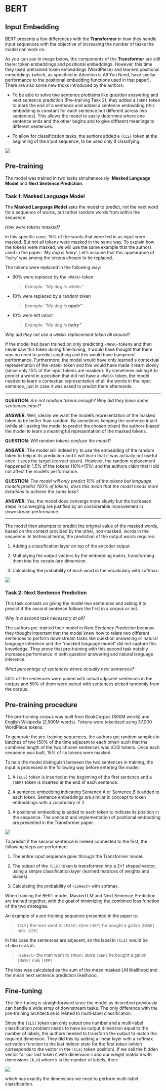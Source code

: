 # BERT

## **Input Embedding**

BERT presents a few differences with the **Transformer** in how they handle input sequences with the objective of increasing the number of tasks the model can work on.

As you can see in image below, the components of the **Transformer** are still there: token embeddings and positional embeddings. However, this time they used pretrained token embeddings (WordPiece) and learned positional embeddings (which, as specified in Attention is All You Need, have similar performance to the positional embedding functions used in that paper). There are also some new tricks introduced by the authors:

- To be able to solve two sentence problems like question answering and next sentence prediction (Pre-training Task 2), they added a `[SEP]` token to mark the end of a sentence and added a sentence embedding (this embedding is constant for each sentence but different across two sentences). This allows the model to easily determine where one sentence ends and the other begins and to give different meanings to different sentences.

- To allow for classification tasks, the authors added a `[CLS]` token at the beginning of the input sequence, to be used only if classifying.

![](./images/48.png)

## **Pre-training**

The model was trained in two tasks simultaneously: **Masked Language Model** and **Next Sentence Prediction**.

### **Task 1: Masked Language Model**

The **Masked Language Model** asks the model to predict, not the next word for a sequence of words, but rather random words from within the sequence.

*How were tokens masked?*

In this specific case, 15% of the words that were fed in as input were masked. But not all tokens were masked in the same way. To explain how the tokens were masked, we will use the same example that the authors used in the paper: ‘*My dog is hairy*’. Let’s assume that this appearance of ‘*hairy*’ was among the tokens chosen to be replaced.

The tokens were replaced in the following way:

- 80% were replaced by the `<MASK>` token

    > *Example: “My dog is `<MASK>`”*

- 10% were replaced by a random token

    > *Example: “My dog is **apple”***

- 10% were left intact

    > *Example: “My dog is **hairy”***

*Why did they not use a `<MASK>` replacement token all around?*

If the model had been trained on only predicting `<MASK>` tokens and then never saw this token during fine-tuning, it would have thought that there was no need to predict anything and this would have hampered performance. Furthermore, the model would have only learned a contextual representation of the `<MASK>` token and this would have made it learn slowly (since only 15% of the input tokens are masked). By sometimes asking it to predict a word in a position that did not have a `<MASK>` token, the model needed to learn a contextual representation of all the words in the input sentence, just in case it was asked to predict them afterwards.

---
**QUESTION**: *Are not random tokens enough? Why did they leave some sentences intact?*

**ANSWER**: Well, ideally we want the model’s representation of the masked token to be better than random. By sometimes keeping the sentence intact (while still asking the model to predict the chosen token) the authors biased the model to learn a meaningful representation of the masked tokens.

**QUESTION**: *Will random tokens confuse the model?*

**ANSWER**: The model will indeed try to use the embedding of the random token to help in its prediction and it will learn that it was actually not useful once it sees the target (correct token). However, the random replacement happened in 1.5% of the tokens (10%*15%) and the authors claim that it did not affect the model’s performance.

**QUESTION**: *The model will only predict 15% of the tokens but language models predict 100% of tokens, does this mean that the model needs more iterations to achieve the same loss?*

**ANSWER**: Yes, the model does converge more slowly but the increased steps in converging are justified by an considerable improvement in downstream performance.

---

The model then attempts to predict the original value of the masked words, based on the context provided by the other, non-masked, words in the sequence. In technical terms, the prediction of the output words requires:

1. Adding a classification layer on top of the encoder output.

2. Multiplying the output vectors by the embedding matrix, transforming them into the vocabulary dimension.

3. Calculating the probability of each word in the vocabulary with softmax.

![](./images/47.png)

### **Task 2: Next Sentence Prediction**

This task consists on giving the model two sentences and asking it to predict if the second sentence follows the first in a corpus or not.

*Why is a second task necessary at all?*

The authors pre-trained their model in *Next Sentence Prediction* because they thought important that the model knew how to relate two different sentences to perform downstream tasks like question answering or natural language inference and the “masked language model” did not capture this knowledge. They prove that pre-training with this second task notably increases performance in both question answering and natural language inference.

*What percentage of sentences where actually next sentences?*

50% of the sentences were paired with actual adjacent sentences in the corpus and 50% of them were paired with sentences picked randomly from the corpus.

## **Pre-training procedure**

The pre-training corpus was built from BookCorpus (800M words) and English Wikipedia (2,500M words). Tokens were tokenized using 37,000 WordPiece tokens.

To generate the pre-training sequences, the authors got random samples in batches of two (50% of the time adjacent to each other) such that the combined length of the two chosen sentences was ≤512 tokens. Once each sequence was built, 15% of its tokens were masked.

To help the model distinguish between the two sentences in training, the input is processed in the following way before entering the model:

1. A `[CLS]` token is inserted at the beginning of the first sentence and a `[SEP]` token is inserted at the end of each sentence.

2. A sentence embedding indicating Sentence A or Sentence B is added to each token. Sentence embeddings are similar in concept to token embeddings with a vocabulary of 2.

3. A positional embedding is added to each token to indicate its position in the sequence. The concept and implementation of positional embedding are presented in the Transformer paper.

![](./images/48.png)

To predict if the second sentence is indeed connected to the first, the following steps are performed:

1. The entire input sequence goes through the Transformer model.

2. The output of the `[CLS]` token is transformed into a 2×1 shaped vector, using a simple classification layer (learned matrices of weights and biases).

3. Calculating the probability of `<IsNext>` with softmax.

When training the BERT model, Masked LM and Next Sentence Prediction are trained together, with the goal of minimizing the combined loss function of the two strategies.

An example of a pre-training sequence presented in the paper is:

> `[CLS]` the man went to `[MASK]` store `[SEP]` he bought a gallon `[MASK]` milk `[SEP]`

In this case the sentences are adjacent, so the label in `[CLS]` would be `<IsNext>` as in:

> `<IsNext>` the man went to `[MASK]` store `[SEP]` he bought a gallon `[MASK]` milk `[SEP]`

The loss was calculated as the sum of the mean masked LM likelihood and the mean next sentence prediction likelihood.

## **Fine-tuning**

The fine-tuning is straightforward since the model as described previously can handle a wide array of downstream tasks. The only difference with the pre-training architecture is related to multi-label classification.

Since the `[CLS]` token can only output one number and a multi-label classification problem needs to have an output dimension equal to the number of labels, the authors needed to transform the output to match the required dimension. They did this by adding a linear layer with a softmax activation function to the last hidden state for the first token (which corresponds to the vector in the `[CLS]` token position). If we call the hidden vector for our last token `C` with dimension `h` and our weight matrix `W` with dimensions `(k,h`) where `k` is the number of labels, then:

![](./images/49.gif)

which has exactly the dimensions we need to perform multi-label classification.

